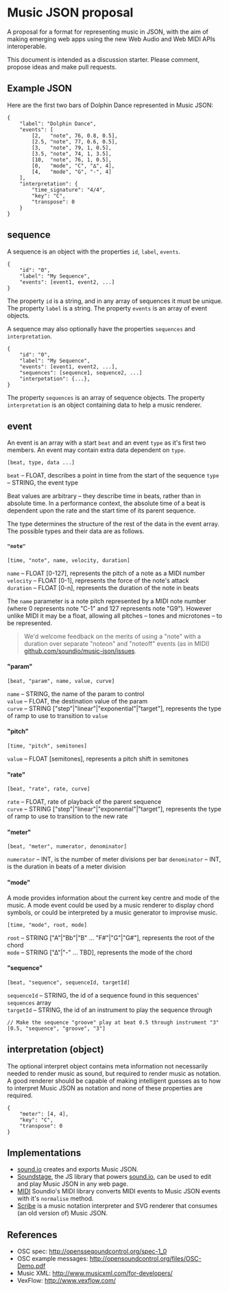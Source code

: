 # Music JSON proposal

A proposal for a format for representing music in JSON, with the aim of
making emerging web apps using the new Web Audio and Web MIDI APIs interoperable.

This document is intended as a discussion starter. Please comment, propose ideas and
make pull requests.


## Example JSON

Here are the first two bars of Dolphin Dance represented in Music JSON:

    {
        "label": "Dolphin Dance",
        "events": [
            [2,   "note", 76, 0.8, 0.5],
            [2.5, "note", 77, 0.6, 0.5],
            [3,   "note", 79, 1, 0.5],
            [3.5, "note", 74, 1, 3.5],
            [10,  "note", 76, 1, 0.5],
            [0,   "mode", "C", "∆", 4],
            [4,   "mode", "G", "-", 4]
        ],
        "interpretation": {
            "time_signature": "4/4",
            "key": "C",
            "transpose": 0
        }
    }

## sequence

A sequence is an object with the properties `id`, `label`, `events`.

    {
        "id": "0",
        "label": "My Sequence",
        "events": [event1, event2, ...]
    }

The property `id` is a string, and in any array of sequences it must be unique. The property `label` is a string. The property `events` is an array of event objects.

A sequence may also optionally have the properties `sequences` and `interpretation`.

    {
        "id": "0",
        "label": "My Sequence",
        "events": [event1, event2, ...],
        "sequences": [sequence1, sequence2, ...]
        "interpetation": {...},
    }

The property `sequences` is an array of sequence objects. The property `interpretation` is an object containing data to help a music renderer.

## event

An event is an array with a start `beat` and an event `type` as it's first two members.
An event may contain extra data dependent on `type`.

    [beat, type, data ...]

`beat` – FLOAT, describes a point in time from the start of the sequence
`type` – STRING, the event type

Beat values are arbitrary – they describe time in beats, rather than in absolute time. In a performance context, the absolute time of a beat is dependent upon the rate and the start time of its parent sequence.

The type determines the structure of the rest of the data in the event array. The possible types and their data are as follows.

#### `"note"`

    [time, "note", name, velocity, duration]

`name`     – FLOAT [0-127], represents the pitch of a note as a MIDI number<br/>
`velocity` – FLOAT [0-1], represents the force of the note's attack<br/>
`duration` – FLOAT [0-n], represents the duration of the note in beats

The `name` parameter is a note pitch represented by a MIDI note number (where 0 represents note "C-1" and 127 represents note "G9"). However unlike MIDI it may be a float, allowing all pitches – tones and microtones – to be represented.

<blockquote>We'd welcome feedback on the merits of using a "note" with a duration over
separate "noteon" and "noteoff" events (as in MIDI) <a href="http://github.com/soundio/music-json/issues">github.com/soundio/music-json/issues</a>.</blockquote> 

#### "param"

    [beat, "param", name, value, curve]

`name` – STRING, the name of the param to control<br/>
`value` – FLOAT, the destination value of the param<br/>
`curve` – STRING ["step"|"linear"|"exponential"|"target"], represents the type of ramp to use to transition to `value`

#### "pitch"

    [time, "pitch", semitones]

<code>value</code> – FLOAT [semitones], represents a pitch shift in semitones

#### "rate"

    [beat, "rate", rate, curve]

`rate` – FLOAT, rate of playback of the parent sequence<br/>
`curve` – STRING ["step"|"linear"|"exponential"|"target"], represents the type of ramp to use to transition to the new rate

#### "meter"

    [beat, "meter", numerator, denominator]

`numerator` – INT, is the number of meter divisions per bar
`denominator` – INT, is the duration in beats of a meter division

#### "mode"

A mode provides information about the current key centre and mode of the music. A mode event could
be used by a music renderer to display chord symbols, or could be interpreted by a music generator
to improvise music.

    [time, "mode", root, mode]

`root` – STRING ["A"|"Bb"|"B" ... "F#"|"G"|"G#"], represents the root of the chord<br/>
`mode` – STRING ["∆"|"-" ... TBD], represents the mode of the chord

#### "sequence"

    [beat, "sequence", sequenceId, targetId]

`sequenceId` – STRING, the id of a sequence found in this sequences' `sequences` array<br/>
`targetId` – STRING, the id of an instrument to play the sequence through<br/>

    // Make the sequence "groove" play at beat 0.5 through instrument "3"
    [0.5, "sequence", "groove", "3"]

<!--It is proposed that a near-CSS-like syntax be used to select objects in an app:

    // Trigger object id 3
    [0.5, "sequence", "groove", "objects[id=3]"]
    
    // Trigger all plugins of type "sampler"
    [0.5, "sequence", "groove", 1, "objects[type='sampler']"]
-->

## interpretation (object)

The optional interpret object contains meta information not necessarily needed to render
music as sound, but required to render music as notation. A good renderer should
be capable of making intelligent guesses as to how to interpret Music JSON as
notation and none of these properties are required.

    {
        "meter": [4, 4],
        "key": "C",
        "transpose": 0
    }

## Implementations

- <a href="http://sound.io">sound.io</a> creates and exports Music JSON.
- <a href="http://github.com/soundio/soundstage">Soundstage</a>, the JS library that powers <a href="http://sound.io">sound.io</a>, can be used to edit and play Music JSON in any web page. 
- <a href="http://github.com/soundio/midi">MIDI</a> Soundio's MIDI library converts MIDI events to Music JSON events with it's <code>normalise</code> method.
- <a href="http://labs.cruncher.ch/scribe/">Scribe</a> is a music notation
interpreter and SVG renderer that consumes (an old version of) Music JSON.

## References

- OSC spec: <a href="http://opensoundcontrol.org/spec-1_0">http://opensseqoundcontrol.org/spec-1_0</a>
- OSC example messages: <a href="http://opensoundcontrol.org/files/OSC-Demo.pdf">http://opensoundcontrol.org/files/OSC-Demo.pdf</a>
- Music XML: <a href="http://www.musicxml.com/for-developers/">http://www.musicxml.com/for-developers/</a>
- VexFlow: <a href="http://www.vexflow.com/">http://www.vexflow.com/</a>

<!--
## Contributions

Stephen Band, Stelio Tzonis, Al Johri and Jason Sigal.
-->
